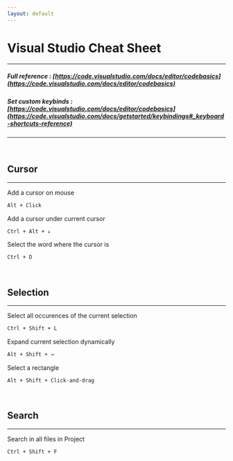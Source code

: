 ```yaml
---
layout: default
---
```


# Visual Studio Cheat Sheet

<hr>

##### Full reference : [https://code.visualstudio.com/docs/editor/codebasics](https://code.visualstudio.com/docs/editor/codebasics)
##### Set custom keybinds : [https://code.visualstudio.com/docs/editor/codebasics](https://code.visualstudio.com/docs/getstarted/keybindings#_keyboard-shortcuts-reference)

<hr>





<br>

## **Cursor**

<hr>

Add a cursor on mouse
```bash
Alt + Click
```

Add a cursor under current cursor
```bash
Ctrl + Alt + ↓
```

Select the word where the cursor is
```bash
Ctrl + D
```





<br>

## **Selection**

<hr>

Select all occurences of the current selection
```bash
Ctrl + Shift + L
```

Expand current selection dynamically
```bash
Alt + Shift + →
```

Select a rectangle
```bash
Alt + Shift + Click-and-drag
```





<br>

## **Search**

<hr>

Search in all files in Project
```bash
Ctrl + Shift + F
```
